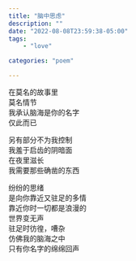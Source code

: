 ```yaml
---
title: "脑中思虑"
description: ""
date: "2022-08-08T23:59:38-05:00"
tags: 
    - "love"

categories: "poem"

---
```

在莫名的故事里\
莫名情节\
我承认脑海是你的名字\
仅此而已

另有部分不为我控制\
我羞于启齿的阴暗面\
在夜里滋长\
我需要那些确凿的东西

纷纷的思绪\
是向你靠近又驻足的多情\
靠近你时一切都是浪漫的\
世界变无声\
驻足时彷徨，嘈杂\
仿佛我的脑海之中\
只有你名字的绵绵回声
